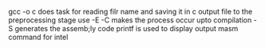 gcc  -o c does task for reading filr name and saving it in c output file
to the preprocessing stage use -E 
-C makes the process occur upto compilation
-S generates the assemb;ly code
printf is used to display output
masm command for intel
